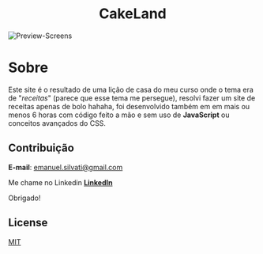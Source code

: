 <h1 align="center">CakeLand</h1>


![Preview-Screens](https://i.imgur.com/yd2ADVk.png)

# Sobre

Este site é o resultado de uma lição de casa do meu curso onde o tema era de "*receitas*" (parece que esse tema me persegue), resolvi fazer um site de receitas apenas de bolo hahaha, foi desenvolvido também em em mais ou menos 6 horas com código feito a mão e sem uso de **JavaScript** ou conceitos avançados do CSS.

## Contribuição

**E-mail**: emanuel.silvati@gmail.com

Me chame no Linkedin **[LinkedIn](https://www.linkedin.com/in/emanuel-correa)**

Obrigado!

License
----

[MIT](https://github.com/emanuelcorrea/cakeland/blob/master/LICENSE)
